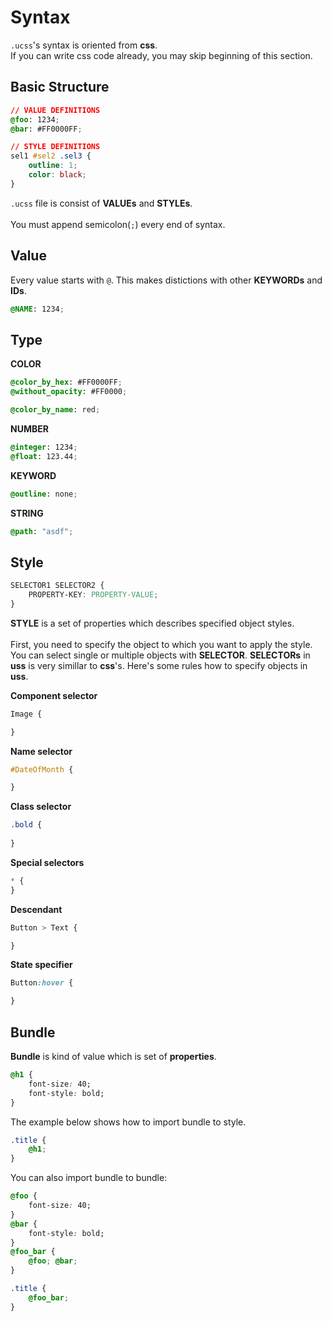Syntax
====

`.ucss`'s syntax is oriented from __css__.<br>
If you can write css code already, you may skip beginning of this section.

Basic Structure
----
```css
// VALUE DEFINITIONS
@foo: 1234;
@bar: #FF0000FF;

// STYLE DEFINITIONS
sel1 #sel2 .sel3 {
    outline: 1;
    color: black;
}
```
`.ucss` file is consist of __VALUEs__ and __STYLEs__.<br>
<br>
You must append semicolon(`;`) every end of syntax.

Value
----
Every value starts with `@`. This makes distictions with other __KEYWORDs__ and __IDs__.  
```css
@NAME: 1234;
```

Type
----
__COLOR__
```css
@color_by_hex: #FF0000FF;
@without_opacity: #FF0000;

@color_by_name: red;
```

__NUMBER__
```css
@integer: 1234;
@float: 123.44;
```

__KEYWORD__
```css
@outline: none;
```

__STRING__
```css
@path: "asdf";
```

Style
----
```css
SELECTOR1 SELECTOR2 {
    PROPERTY-KEY: PROPERTY-VALUE;
}
```
__STYLE__ is a set of properties which describes specified object styles.<br>
<br>
First, you need to specify the object to which you want to apply the style. You can select single or multiple objects with __SELECTOR__.
__SELECTORs__ in __uss__ is very simillar to __css__'s. Here's some rules how to specify objects in __uss__.<br>

__Component selector__

```css
Image {

}
```

__Name selector__

```css
#DateOfMonth {

}
```

__Class selector__

```css
.bold {
    
}
```

__Special selectors__

```css
* { 
}
```

__Descendant__

```css
Button > Text {

}
```

__State specifier__

```css
Button:hover {

}
```


Bundle
----
__Bundle__ is kind of value which is set of __properties__.<br>

```css
@h1 {
    font-size: 40;
    font-style: bold;
}
```
The example below shows how to import bundle to style.

```css
.title {
    @h1;
}
```

You can also import bundle to bundle:

```css
@foo {
    font-size: 40;
}
@bar {
    font-style: bold;
}
@foo_bar {
    @foo; @bar;
}

.title {
    @foo_bar;
}
```